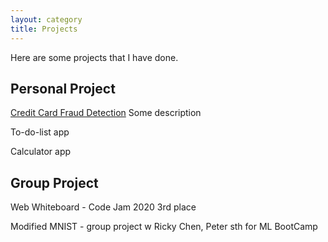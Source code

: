 ```yaml
---
layout: category
title: Projects
---
```

Here are some projects that I have done. 
## Personal Project
[Credit Card Fraud Detection](https://github.com/mytran2111/Credit_card_fraud_detection)
Some description 

To-do-list app

Calculator app

## Group Project

Web Whiteboard - Code Jam 2020 3rd place

Modified MNIST - group project w Ricky Chen, Peter sth for ML BootCamp 
